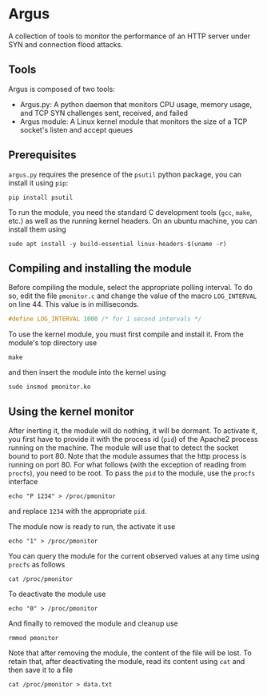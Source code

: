 # Argus

A collection of tools to monitor the performance of an HTTP server under SYN and connection flood attacks. 

## Tools

Argus is composed of two tools:

* Argus.py: A python daemon that monitors CPU usage, memory usage, and TCP SYN challenges sent, received, and failed
* Argus module: A Linux kernel module that monitors the size of a TCP socket's listen and accept queues

## Prerequisites

`argus.py` requires the presence of the `psutil` python package, you can install it using `pip`:

```
pip install psutil
```

To run the module, you need the standard C development tools (`gcc`, `make`, etc.) as well as the running kernel
headers. On an ubuntu machine, you can install them using

```
sudo apt install -y build-essential linux-headers-$(uname -r)
```

## Compiling and installing the module

Before compiling the module, select the appropriate polling interval. To do so, edit the file `pmonitor.c`
and change the value of the macro `LOG_INTERVAL` on line 44. This value is in milliseconds.

```C
#define LOG_INTERVAL 1000 /* for 1 second intervals */
```

To use the kernel module, you must first compile and install it. From the module's top directory use

```
make
```

and then insert the module into the kernel using

```
sudo insmod pmonitor.ko
```

## Using the kernel monitor

After inerting it, the module will do nothing, it will be dormant. To activate it,  you first have to provide
it with the process id (`pid`) of the Apache2 process running on the machine. The module will use that to
detect the socket bound to port 80. Note that the module assumes that the http process is running on port 80.
For what follows (with the exception of reading from `procfs`), you need to be root. To pass the `pid` to
the module, use the `procfs` interface

```
echo "P 1234" > /proc/pmonitor
```
and replace `1234` with the appropriate `pid`.

The module now is ready to run, the activate it use

```
echo "1" > /proc/pmonitor
```

You can query the module for the current observed values at any time using `procfs` as follows

```
cat /proc/pmonitor
```

To deactivate the module use

```
echo "0" > /proc/pmonitor
```

And finally to removed the module and cleanup use

```
rmmod pmonitor
```

Note that after removing the module, the content of the file will be lost. To retain that, after deactivating
the module, read its content using `cat` and then save it to a file

```
cat /proc/pmonitor > data.txt
```

